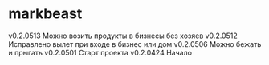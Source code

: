 # markbeast

v0.2.0513 Можно возить продукты в бизнесы без хозяев
v0.2.0512 Исправлено вылет при входе в бизнес или дом
v0.2.0506 Можно бежать и прыгать
v0.2.0501 Старт проекта
v0.2.0424 Начало
